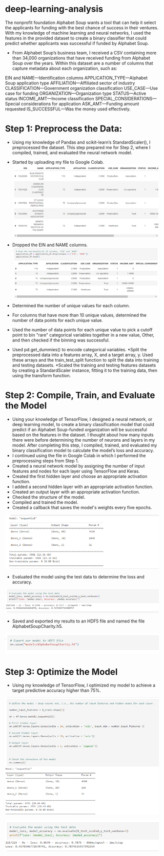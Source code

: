 # deep-learning-analysis

The nonprofit foundation Alphabet Soup wants a tool that can help it select the applicants for funding with the best chance of success in their ventures. With my knowledge of machine learning and neural networks, I used the features in the provided dataset to create a binary classifier that could predict whether applicants was successful if funded by Alphabet Soup.

* From Alphabet Soup’s business team, I received a CSV containing more than 34,000 organizations that have received funding from Alphabet Soup over the years. Within this dataset are a number of columns that capture metadata about each organization, such as:

EIN and NAME—Identification columns
APPLICATION_TYPE—Alphabet Soup application type
AFFILIATION—Affiliated sector of industry
CLASSIFICATION—Government organization classification
USE_CASE—Use case for funding
ORGANIZATION—Organization type
STATUS—Active status
INCOME_AMT—Income classification
SPECIAL_CONSIDERATIONS—Special considerations for application
ASK_AMT—Funding amount requested
IS_SUCCESSFUL—Was the money used effectively.


# Step 1: Preprocess the Data:

* Using my knowledge of Pandas and scikit-learn’s StandardScaler(), I preprocessed the dataset. This step prepared me for Step 2, where I  compiled, trained, and evaluated the neural network model.

* Started by uploading my file to Google Colab.
![Alt text](<Screenshot 2023-10-21 060227.png>)

* Dropped the EIN and NAME columns.
![Alt text](<Screenshot 2023-10-21 060406.png>)


* Determined the number of unique values for each column.
* For columns that have more than 10 unique values, determined the number of data points for each unique value.
* Used the number of data points for each unique value to pick a cutoff point to bin "rare" categorical variables together in a new value, Other, and then checked if the binning was successful.
* Used pd.get_dummies() to encode categorical variables.
*Split the preprocessed data into a features array, X, and a target array, y. Used these arrays and the train_test_split function to split the data into training and testing datasets.
*Scaled the training and testing features datasets by creating a StandardScaler instance, fitting it to the training data, then using the transform function.


# Step 2: Compile, Train, and Evaluate the Model

* Using your knowledge of TensorFlow, I  designed a neural network, or deep learning model, to create a binary classification model that could predict if an Alphabet Soup-funded organization will be successful based on the features in the dataset. I thought about how many inputs there were before determining the number of neurons and layers in my model. After completing this step, I  compiled, trained, and evaluated my binary classification model to calculate the model’s loss and accuracy.
* I continued using the file in Google Colab in which I performed the preprocessing steps from Step 1.
* Created a neural network model by assigning the number of input features and nodes for each layer using TensorFlow and Keras.
* Created the first hidden layer and choose an appropriate activation function.
* I added a second hidden layer with an appropriate activation function.
* Created an output layer with an appropriate activation function.
* Checked the structure of the model.
* Compiled and trained the model.
* Created a callback that saves the model's weights every five epochs.

![Alt text](<Screenshot 2023-10-21 060933.png>)


* Evaluated the model using the test data to determine the loss and accuracy.

![Alt text](<Screenshot 2023-10-21 061526-1.png>)

* Saved and exported my results to an HDF5 file and named the file AlphabetSoupCharity.h5.

![Alt text](<Screenshot 2023-10-21 062552.png>)


# Step 3: Optimize the Model

* Using my knowledge of TensorFlow, I  optimized my model to achieve a target predictive accuracy higher than 75%.

![Alt text](<Screenshot 2023-10-21 062825.png>)

![Alt text](<Screenshot 2023-10-21 063038.png>)